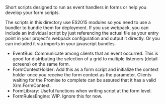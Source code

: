 Short scripts designed to run as event handlers in forms or help you develop
your form scripts.

The scripts in this directory use ES2015 modules so you need to use a bundler to
bundle them for deployment. If you use webpack, you can include an individual
script by just referencing the actual file as your entry point in your project's
webpack configuration and output it directly. Or you can included it via imports
in your javascript bundles.

* EventBus: Communicate among clients that an event occurred. This is good for
  distributing the selection of a grid to multiple listeners (detail screens) on
  the same form.
* FormContextHolder: Add this as a form script and initialize the context holder
  once you receive the form context as the parameter. Clients waiting for the
  Promise to complete can be assured that it has a valid Xrm.FormContext.
* FormLibrary: Useful functions when writing script at the form level.
* FormRulesEngine: WIP. Ignore this for now.
